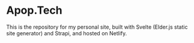 # Apop.Tech

This is the repository for my personal site, built with Svelte (Elder.js static site generator) and Strapi, and hosted on Netlify.